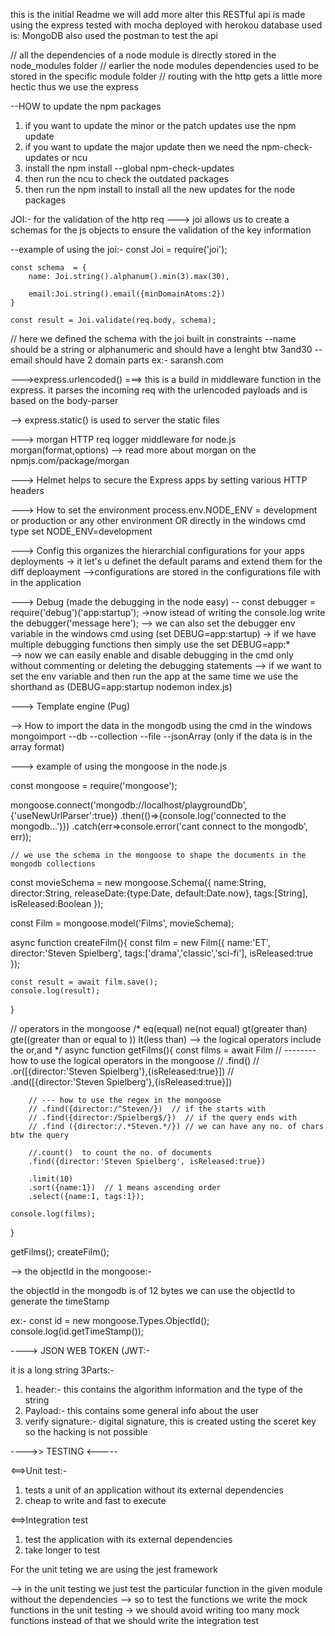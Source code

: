 this is the initial Readme 
we will add more alter 
this RESTful api is made using the express 
tested with mocha 
deployed with herokou
database used is: MongoDB
also used the postman to test the api

// all the dependencies of a node module is directly stored in the node_modules folder 
// earlier the node modules dependencies used to be stored in the specific module folder 
// routing with the http gets a little more hectic thus we use the express 
 

--HOW to update the npm packages
1. if you want to update the minor or the patch updates use the npm update
2. if you want to update the major update then we need the npm-check-updates  or ncu
3. install the npm install --global npm-check-updates 
4. then run the ncu to check the outdated packages
5. then run the npm install to install all the new updates for the node packages 


JOI:- for the validation of the http req
---> joi allows us to create a schemas for the js objects to ensure the validation of the key information

--example of using the joi:-
const Joi = require('joi');

    const schema  = {
        name: Joi.string().alphanum().min(3).max(30),

        email:Joi.string().email({minDomainAtoms:2})   
    }

    const result = Joi.validate(req.body, schema);

// here we defined the schema with the joi built in constraints 
--name should be a string or alphanumeric and should have a lenght btw 3and30
-- email should have 2 domain parts ex:- saransh.com

--->express.urlencoded() ===> this is a build in middleware function in the express. it parses the incoming req with the urlencoded payloads and is based on the body-parser

--> express.static() is used to server the static files 


---> morgan
HTTP req logger middleware for node.js
morgan(format,options)
--> read more about morgan on the npmjs.com/package/morgan


---> Helmet
helps to secure the Express apps by setting various HTTP headers 

---> How to set the environment 
process.env.NODE_ENV = development or production or any other environment
OR directly in the windows cmd type set NODE_ENV=development


---> Config 
this organizes the hierarchial configurations for your apps deployments 
-> it let's u definet the default params and extend them for the diff deploayment 
-->configurations are stored in the configurations file with in the application 


---> Debug  (made the debugging in the node easy)
-- const debugger = require('debug')('app:startup');
->now istead of writing the console.log write the debugger('message here');
--> we can also set the debugger env variable in the windows cmd using (set DEBUG=app:startup)
-> if we have multiple debugging functions then simply use the set DEBUG=app:*  
--> now we can easily enable and disable debugging in the cmd only without commenting or deleting the debugging statements 
--> if we want to set the env variable and then run the app at the same time we use the shorthand as (DEBUG=app:startup nodemon index.js)

---> Template engine (Pug)

--> How to import the data in the mongodb using the cmd in the windows
mongoimport --db <db name here> --collection <collection name here> --file <file through which the data is imported> --jsonArray (only if the data is in the array format)

---> example of using the mongoose in the node.js

const mongoose = require('mongoose');

mongoose.connect('mongodb://localhost/playgroundDb', {'useNewUrlParser':true})
    .then(()=>{console.log('connected to the mongodb...')})
    .catch(err=>console.error('cant connect to the mongodb', err));

    // we use the schema in the mongoose to shape the documents in the mongodb collections

const movieSchema = new mongoose.Schema({
    name:String,
    director:String,
    releaseDate:{type:Date, default:Date.now},
    tags:[String],
    isReleased:Boolean
});

const Film = mongoose.model('Films', movieSchema);

async function createFilm(){
    const film = new Film({
        name:'ET',
        director:'Steven Spielberg',
        tags:['drama','classic','sci-fi'],
        isReleased:true    
    });
    
    const result = await film.save();
    console.log(result);
}

// operators in the mongoose 
/*  eq(equal)
    ne(not equal)
    gt(greater than)
    gte((greater than or equal to ))
    lt(less than)
    --> the logical operators include the or,and
*/
async function getFilms(){
    const films = await Film
        // -------- how to use the logical operators in the mongoose
        // .find()
        // .or([{director:'Steven Spielberg'},{isReleased:true}])
        // .and([{director:'Steven Spielberg'},{isReleased:true}])
        
        // --- how to use the regex in the mongoose
        // .find({director:/^Steven/})  // if the starts with
        // .find({director:/Spielberg$/})  // if the query ends with
        // .find ({director:/.*Steven.*/}) // we can have any no. of chars btw the query
        
        //.count()  to count the no. of documents
        .find({director:'Steven Spielberg', isReleased:true})
        
        .limit(10)
        .sort({name:1})  // 1 means ascending order
        .select({name:1, tags:1});

    console.log(films); 
}

getFilms();
createFilm();

--> the objectId in the mongoose:-

the objectId in the mongodb is of 12 bytes
we can use the objectId to generate the timeStamp 

ex:- const id = new mongoose.Types.ObjectId();
console.log(id.getTimeStamp());


----> JSON WEB TOKEN (JWT:-  

it is a long string 
3Parts:-
1. header:- this contains the algorithm information and the type of the string 
2. Payload:- this contains some general info about the user
3. verify signature:- digital signature, this is created usting the sceret key so the hacking is not possible 

---->> TESTING <-----

<==>Unit test:- 
1. tests a unit of an application without its external dependencies 
2. cheap to write and fast to execute 

<==>Integration test
1. test the application with its external dependencies
2. take longer to test 

For the unit teting we are using the jest framework 

--> in the unit testing we just test the particular function in the given module without the dependencies 
--> so to test the functions we write the mock functions in the unit testing 
-> we should avoid writing too many mock functions instead of that we should write the integration test 



